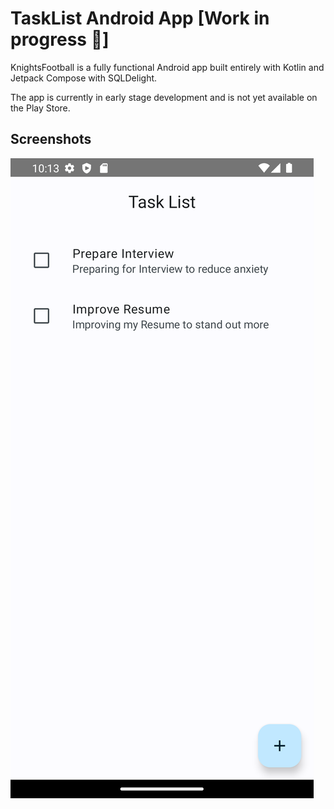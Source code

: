 TaskList Android App [Work in progress 🚧]
==================

KnightsFootball is a fully functional Android app built entirely with Kotlin and Jetpack Compose
with SQLDelight.

The app is currently in early stage development and is not yet available on the Play Store.

## Screenshots

![Screenshot showing main screen](images/main_screen.png "Screenshot showing Main screen")